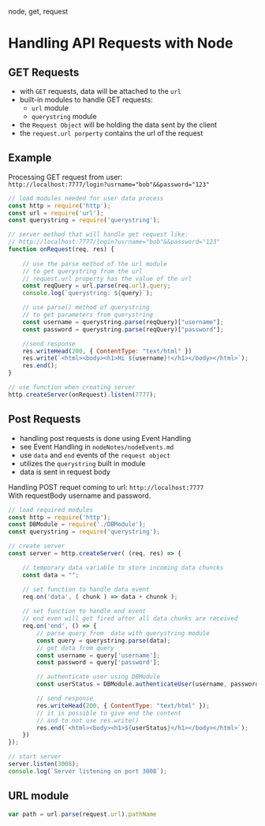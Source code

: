 node, get, request

# Handling API Requests with Node

## GET Requests

- with `GET` requests, data will be attached to the `url`
- built-in modules to handle GET requests:
    -  `url` module
    -  `querystring` module
- the `Request Object` will be holding the data sent by the client
- the `request.url porperty` contains the url of the request

## Example
Processing GET request from user:<br>
 `http://localhost:7777/login?usrname="bob"&&password="123"`

```js
// load modules needed for user data process
const http = require('http');
const url = require('url');
const querystring = require('querystring');

// server method that will handle get request like:
// http://localhost:7777/login?usrname="bob"&&password="123"
function onRequest(req, res) {
    
    // use the parse method of the url module 
    // to get querystring from the url
    // request.url property has the value of the url
    const reqQuery = url.parse(req.url).query;
    console.log(`querystring: ${query}`);

    // use parse() method of querystring
    // to get parameters from querystring
    const username = querystring.parse(reqQuery)["username"];
    const password = querystring.parse(reqQuery)["password"];

    //send response
    res.writeHead(200, { ContentType: "text/html" })
    res.write(`<html><body><h1>Hi ${username}!</h1></body></html>`);
    res.end();
}

// use function when creating server
http.createServer(onRequest).listen(7777);
```


## Post Requests

- handling post requests is done using Event Handling
- see Event Handling in `nodeNotes/nodeEvents.md`
- use `data` and `end` events of the `request object`
- utilizes the `querystring` built in module
- data is sent in request body


Handling POST requet coming to url: `http://localhost:7777`<br>
With requestBody username and password.
```js
// load required modules
const http = require('http');
const DBModule = require('./DBModule');
const querystring = require('querystring');

// create server
const server = http.createServer( (req, res) => {

    // temporary data variable to store incoming data chuncks
    const data = "";

    // set function to handle data event
    req.on('data', ( chunk ) => data + chunnk );
    
    // set function to handle end event 
    // end even will get fired after all data chunks are received
    req.on('end', () => {
        // parse query from  data with querystring module
        const query = querystring.parse(data);
        // get data from query
        const username = query['username'];
        const password = query['password'];

        // authenticate user using DBModule
        const userStatus = DBModule.authenticateUser(username, password);

        // send response
        res.writeHead(200, { ContentType: "text/html" });
        // it is possible to give end the content 
        // and to not use res.write()
        res.end(`<html><body><h1>${userStatus}</h1></body></html>`);
    })
});

// start server
server.listen(3008);
console.log(`Server listening on port 3008`);
```

## URL module

```js
var path = url.parse(request.url).pathName